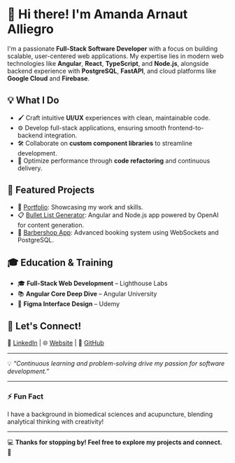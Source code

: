 # 👋 Hi there! I'm Amanda Arnaut Alliegro

I'm a passionate **Full-Stack Software Developer** with a focus on building scalable, user-centered web applications. My expertise lies in modern web technologies like **Angular**, **React**, **TypeScript**, and **Node.js**, alongside backend experience with **PostgreSQL**, **FastAPI**, and cloud platforms like **Google Cloud** and **Firebase**.

## 💡 What I Do
- 🖌️ Craft intuitive **UI/UX** experiences with clean, maintainable code.
- ⚙️ Develop full-stack applications, ensuring smooth frontend-to-backend integration.
- 🛠️ Collaborate on **custom component libraries** to streamline development.
- 🚀 Optimize performance through **code refactoring** and continuous delivery.

## 🚀 Featured Projects
- 🌟 [Portfolio](https://www.amandaarnaut.com/): Showcasing my work and skills.
- 📋 [Bullet List Generator](https://www.amandaarnaut.com/bulletlist): Angular and Node.js app powered by OpenAI for content generation.
- 💈 [Barbershop App](https://www.amandaarnaut.com/barbershop): Advanced booking system using WebSockets and PostgreSQL.

## 🎓 Education & Training
- 🎓 **Full-Stack Web Development** – Lighthouse Labs  
- 📚 **Angular Core Deep Dive** – Angular University  
- 🎨 **Figma Interface Design** – Udemy  

## 💬 Let's Connect!
🔗 [LinkedIn](https://linkedin.com/in/amandaarnautalliegro) | 🌐 [Website](https://www.amandaarnaut.com) | 🖤 [GitHub](https://github.com/amandaalliegro)

---

💡 *“Continuous learning and problem-solving drive my passion for software development.”*

---

### ⚡ Fun Fact
I have a background in biomedical sciences and acupuncture, blending analytical thinking with creativity!

---

💻 **Thanks for stopping by! Feel free to explore my projects and connect.** 🚀


